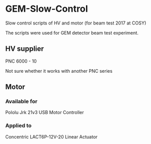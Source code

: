 # GEM-Slow-Control
Slow control scripts of HV and motor (for beam test 2017 at COSY)

The scripts were used for GEM detector beam test experiment.


## HV supplier
PNC 6000 - 10

Not sure whether it works with another PNC series


## Motor
### Available for
Pololu Jrk 21v3 USB Motor Controller
### Applied to
Concentric LACT6P-12V-20 Linear Actuator
